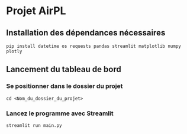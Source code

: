 # Projet AirPL
## Installation des dépendances nécessaires
```
pip install datetime os requests pandas streamlit matplotlib numpy plotly
```
## Lancement du tableau de bord
### Se positionner dans le dossier du projet
```
cd <Nom_du_dossier_du_projet>
```
### Lancez le programme avec Streamlit
```
streamlit run main.py
```
